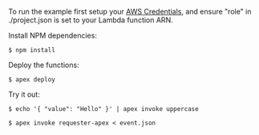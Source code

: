 To run the example first setup your [AWS Credentials](http://apex.run/#aws-credentials), and ensure "role" in ./project.json is set to your Lambda function ARN.


Install NPM dependencies:

```
$ npm install
```

Deploy the functions:

```
$ apex deploy
```

Try it out:

```
$ echo '{ "value": "Hello" }' | apex invoke uppercase
```

```
$ apex invoke requester-apex < event.json
```
